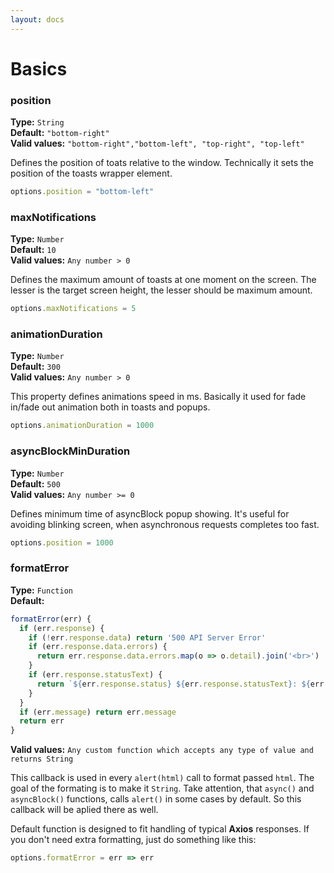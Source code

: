 ```yaml
---
layout: docs
---
```

# Basics

### position

**Type:**  `String`  
**Default:** `"bottom-right"`  
**Valid values:** `"bottom-right","bottom-left", "top-right", "top-left"`

Defines the position of toats relative to the window. Technically it sets the position of the toasts wrapper element.
```javascript
options.position = "bottom-left"
```


### maxNotifications

**Type:**  `Number`  
**Default:** `10`  
**Valid values:** `Any number > 0`

Defines the maximum amount of toasts at one moment on the screen. The lesser is the target screen height, the lesser should be maximum amount.
```javascript
options.maxNotifications = 5
```

### animationDuration

**Type:**  `Number`  
**Default:** `300`  
**Valid values:** `Any number > 0`

This property defines animations speed in ms. Basically it used for fade in/fade out animation both in toasts and popups.
```javascript
options.animationDuration = 1000
```

### asyncBlockMinDuration

**Type:**  `Number`  
**Default:** `500`  
**Valid values:** `Any number >= 0`

Defines minimum time of asyncBlock popup showing. It's useful for avoiding blinking screen, when asynchronous requests completes too fast.
```javascript
options.position = 1000
```

### formatError

**Type:**  `Function`  
**Default:**
```javascript
formatError(err) {
  if (err.response) {
    if (!err.response.data) return '500 API Server Error'
    if (err.response.data.errors) {
      return err.response.data.errors.map(o => o.detail).join('<br>')
    }
    if (err.response.statusText) {
      return `${err.response.status} ${err.response.statusText}: ${err.response.data}`
    }
  }
  if (err.message) return err.message
  return err
}
``` 
**Valid values:** `Any custom function which accepts any type of value and returns String`

This callback is used in every `alert(html)` call to format passed `html`. The goal of the formating is to make it `String`. 
Take attention, that `async()` and `asyncBlock()` functions, calls `alert()` in some cases by default. So this callback will be aplied there as well.

Default function is designed to fit handling of typical **Axios** responses. If you don't need extra formatting, just do something like this:
```javascript
options.formatError = err => err 
```
